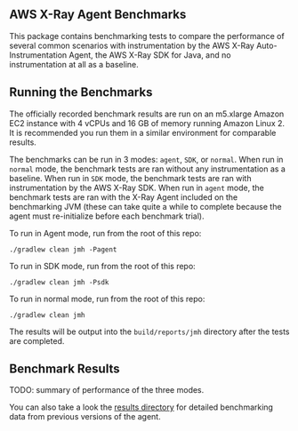 ## AWS X-Ray Agent Benchmarks

This package contains benchmarking tests to compare the performance of several common scenarios with instrumentation
by the AWS X-Ray Auto-Instrumentation Agent, the AWS X-Ray SDK for Java, and no instrumentation at all as a baseline.

## Running the Benchmarks

The officially recorded benchmark results are run on an m5.xlarge Amazon EC2 instance with 4 vCPUs and 16 GB
of memory running Amazon Linux 2. It is recommended you run them in a similar environment for comparable results.

The benchmarks can be run in 3 modes: `agent`, `SDK`, or `normal`. When run in `normal` mode, the benchmark tests are ran without
any instrumentation as a baseline. When run in `SDK` mode, the benchmark tests are ran with instrumentation by the AWS X-Ray SDK.
When run in `agent` mode, the benchmark tests are ran with the X-Ray Agent included on the benchmarking JVM (these can take
quite a while to complete because the agent must re-initialize before each benchmark trial). 

To run in Agent mode, run from the root of this repo:

```shell script
./gradlew clean jmh -Pagent
```

To run in SDK mode, run from the root of this repo:

```shell script
./gradlew clean jmh -Psdk
```

To run in normal mode, run from the root of this repo:

```shell script
./gradlew clean jmh
```

The results will be output into the `build/reports/jmh` directory after the tests are completed.

## Benchmark Results

TODO: summary of performance of the three modes.

You can  also take a look the [results directory](https://github.com/aws/aws-xray-java-agent/tree/master/aws-xray-agent-benchmark/results)
for detailed benchmarking data from previous versions of the agent.
